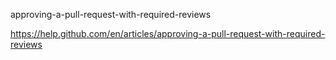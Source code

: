 approving-a-pull-request-with-required-reviews

https://help.github.com/en/articles/approving-a-pull-request-with-required-reviews
